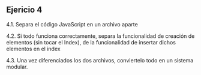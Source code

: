 ## Ejericio 4

4.1. Separa el código JavaScript en un archivo aparte

4.2. Si todo funciona correctamente, separa la funcionalidad de creación de elementos (sin tocar el Index), de la funcionalidad de insertar dichos elementos en el index

4.3. Una vez diferenciados los dos archivos, conviertelo todo en un sistema modular.